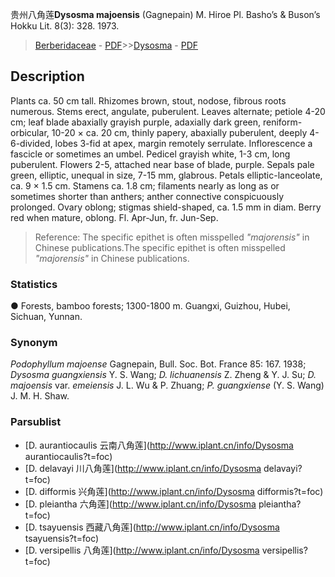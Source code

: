 贵州八角莲**Dysosma majoensis** (Gagnepain) M. Hiroe Pl. Basho’s & Buson’s Hokku Lit. 8(3): 328. 1973.

> [Berberidaceae](http://www.iplant.cn/info/Berberidaceae?t=foc) - [PDF](http://www.iplant.cn/foc/pdf/Berberidaceae.pdf)>>[Dysosma](http://www.iplant.cn/info/Dysosma?t=foc) - [PDF](http://www.iplant.cn/foc/pdf/Dysosma.pdf)

## Description

Plants ca. 50 cm tall. Rhizomes brown, stout, nodose, fibrous roots numerous. Stems erect, angulate, puberulent. Leaves alternate; petiole 4-20 cm; leaf blade abaxially grayish purple, adaxially dark green, reniform-orbicular, 10-20 × ca. 20 cm, thinly papery, abaxially puberulent, deeply 4-6-divided, lobes 3-fid at apex, margin remotely serrulate. Inflorescence a fascicle or sometimes an umbel. Pedicel grayish white, 1-3 cm, long puberulent. Flowers 2-5, attached near base of blade, purple. Sepals pale green, elliptic, unequal in size, 7-15 mm, glabrous. Petals elliptic-lanceolate, ca. 9 × 1.5 cm. Stamens ca. 1.8 cm; filaments nearly as long as or sometimes shorter than anthers; anther connective conspicuously prolonged. Ovary oblong; stigmas shield-shaped, ca. 1.5 mm in diam. Berry red when mature, oblong. Fl. Apr-Jun, fr. Jun-Sep.

> Reference: 
> The specific epithet is often misspelled *\"majorensis\"* in Chinese publications.The specific epithet is often misspelled *\"majorensis\"* in Chinese publications.

### Statistics
● Forests, bamboo forests; 1300-1800 m. Guangxi, Guizhou, Hubei, Sichuan, Yunnan.

### Synonym
*Podophyllum majoense* Gagnepain, Bull. Soc. Bot. France 85: 167. 1938; *Dysosma guangxiensis* Y. S. Wang; *D. lichuanensis* Z. Zheng & Y. J. Su; *D. majoensis* var. *emeiensis* J. L. Wu & P. Zhuang; *P. guangxiense* (Y. S. Wang) J. M. H. Shaw.

### Parsublist

* [D.  aurantiocaulis  云南八角莲](http://www.iplant.cn/info/Dysosma aurantiocaulis?t=foc)
* [D.  delavayi  川八角莲](http://www.iplant.cn/info/Dysosma delavayi?t=foc)
* [D.  difformis  兴角莲](http://www.iplant.cn/info/Dysosma difformis?t=foc)
* [D.  pleiantha  六角莲](http://www.iplant.cn/info/Dysosma pleiantha?t=foc)
* [D.  tsayuensis  西藏八角莲](http://www.iplant.cn/info/Dysosma tsayuensis?t=foc)
* [D.  versipellis  八角莲](http://www.iplant.cn/info/Dysosma versipellis?t=foc)

